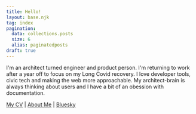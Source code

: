 ```yaml
---
title: Hello!
layout: base.njk
tag: index
pagination:
  data: collections.posts
  size: 6
  alias: paginatedposts
draft: true
---
```


I'm an architect turned engineer and product person. I'm returning to work after a year off to focus on my Long Covid recovery. I love developer tools, civic tech and making the web more approachable. My architect-brain is always thinking about users and I have a bit of an obession with documentation.

[My CV]() | [About Me](/about) | [Bluesky](https://bsky.app/profile/jlord.bsky.social)
